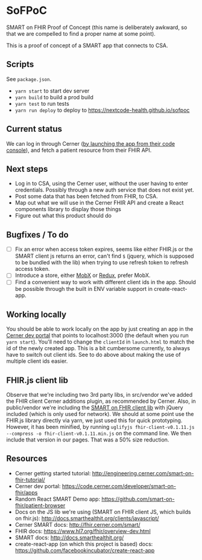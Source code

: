 # SoFPoC

SMART on FHIR Proof of Concept (this name is deliberately awkward, so that we are compelled to find a proper name at some point).

This is a proof of concept of a SMART app that connects to CSA.

## Scripts

See `package.json`.

* `yarn start` to start dev server
* `yarn build` to build a prod build
* `yarn test` to run tests
* `yarn run deploy` to deploy to https://nextcode-health.github.io/sofpoc

## Current status

We can log in through Cerner ([by launching the app from their code console](https://code.cerner.com/developer/smart-on-fhir/apps)), and fetch a patient resource from their FHIR API.

## Next steps

* Log in to CSA, using the Cerner user, without the user having to enter credentials. Possibly through a new auth service that does not exist yet.
* Post some data that has been fetched from FHIR, to CSA.
* Map out what we will use in the Cerner FHIR API and create a React components library to display those things
* Figure out what this product should do

## Bugfixes / To do

- [ ] Fix an error when access token expires, seems like either FHIR.js or the SMART client js returns an error, can't find `$` (jquery, which is supposed to be bundled with the lib) when trying to use refresh token to refresh access token.
- [ ] Introduce a store, either [MobX](https://mobx.js.org/) or [Redux](http://redux.js.org/), prefer MobX.
- [ ] Find a convenient way to work with different client ids in the app. Should be possible through the built in ENV variable support in create-react-app.

## Working locally

You should be able to work locally on the app by just creating an app in the [Cerner dev portal](https://code.cerner.com/developer/smart-on-fhir/apps) that points to localhost:3000 (the default when you run `yarn start`). You'll need to change the `clientId` in `launch.html` to match the id of the newly created app. This is a bit cumbersome currently, to always have to switch out client ids. See to do above about making the use of multiple client ids easier.

## FHIR.js client lib

Observe that we're including two 3rd party libs, in src/vendor we've added the FHIR client Cerner additions plugin, as recommended by Cerner. Also, in public/vendor we're including the [SMART on FHIR client lib](https://github.com/smart-on-fhir/client-js) with jQuery included (which is only used for network). We should at some point use the FHIR.js library directly via yarn, we just used this for quick prototyping. However, it has been minified, by running `uglifyjs fhir-client-v0.1.11.js --compress -o fhir-client-v0.1.11.min.js` on the command line. We then include that version in our pages. That was a 50% size reduction.

## Resources

* Cerner getting started tutorial: http://engineering.cerner.com/smart-on-fhir-tutorial/
* Cerner dev portal: https://code.cerner.com/developer/smart-on-fhir/apps
* Random React SMART Demo app: https://github.com/smart-on-fhir/patient-browser
* Docs on the JS lib we're using (SMART on FHIR client JS, which builds on fhir.js): http://docs.smarthealthit.org/clients/javascript/
* Cerner SMART docs: http://fhir.cerner.com/smart/
* FHIR docs: https://www.hl7.org/fhir/overview-dev.html
* SMART docs: http://docs.smarthealthit.org/
* create-react-app (on which this project is based) docs: https://github.com/facebookincubator/create-react-app
